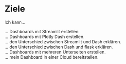 # Ziele

Ich kann...

... Dashboards mit Streamlit erstellen<br>
... Dashboards mit Plotly Dash erstellen.<br>
... den Unterschied zwischen Streamlit und Dash erklären.<br>
... den Unterschied zwischen Dash und flask erklären.<br>
... Dashboards mit mehreren Unterseiten erstellen.<br>
... mein Dashboard in einer Cloud bereitstellen.<br>